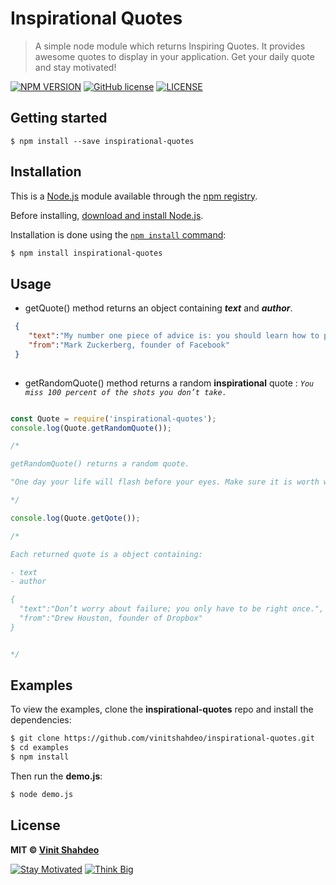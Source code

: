 # Inspirational Quotes

> A simple node module which returns Inspiring Quotes. It provides awesome quotes to display in your application. Get your daily quote and stay motivated!

[![NPM VERSION](http://img.shields.io/npm/v/insirational-quotes.svg?style=flat)](https://www.npmjs.org/package/inspirational-quotes) [![GitHub license](https://img.shields.io/github/license/vinitshahdeo/inspirational-quotes.svg?style=flat)](https://github.com/vinitshahdeo/inspirational-quotes/blob/master/LICENSE) [![LICENSE](http://img.shields.io/badge/inspirational-quotes-orange.svg?style=flat)](https://github.com/vinitshahdeo/inspirational-quotes)

## Getting started

```
$ npm install --save inspirational-quotes
```

## Installation

This is a [Node.js](https://nodejs.org/en/) module available through the
[npm registry](https://www.npmjs.com/).

Before installing, [download and install Node.js](https://nodejs.org/en/download/).

Installation is done using the
[`npm install` command](https://docs.npmjs.com/getting-started/installing-npm-packages-locally):

```bash
$ npm install inspirational-quotes
```

## Usage

- getQuote() method returns an object containing ***text*** and ***author***.

```json
 {  
    "text":"My number one piece of advice is: you should learn how to program.",
    "from":"Mark Zuckerberg, founder of Facebook"
 }
 
 ```
 
 

- getRandomQuote() method returns a random **inspirational** quote : *`You miss 100 percent of the shots you don’t take.`*



```js

const Quote = require('inspirational-quotes');
console.log(Quote.getRandomQuote());

/*

getRandomQuote() returns a random quote.

"One day your life will flash before your eyes. Make sure it is worth watching."

*/

console.log(Quote.getQote());

/*

Each returned quote is a object containing:

- text
- author

{  
  "text":"Don’t worry about failure; you only have to be right once.",
  "from":"Drew Houston, founder of Dropbox"
}


*/

```

## Examples

To view the examples, clone the **inspirational-quotes** repo and install the dependencies:

```bash
$ git clone https://github.com/vinitshahdeo/inspirational-quotes.git
$ cd examples
$ npm install
```

Then run the **demo.js**:

```bash
$ node demo.js
```

## License

**MIT &copy; [Vinit Shahdeo](https://github.com/vinitshahdeo/inspirational-quotes/blob/master/LICENSE)**

[![Stay Motivated](https://img.shields.io/badge/Stay-Motivated-teal.svg?style=for-the-badge)](https://github.com/vinitshahdeo/inspirational-quotes) 
[![Think Big](https://img.shields.io/badge/Think-Big-dodgerblue.svg?style=for-the-badge)](https://github.com/vinitshahdeo/GetQuotes)